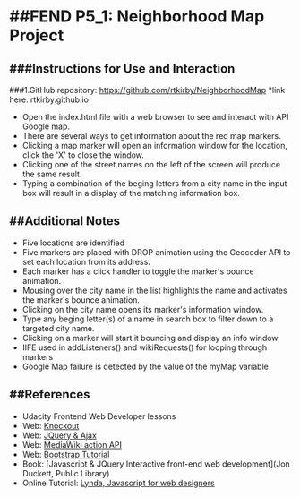 ##FEND P5_1: Neighborhood Map Project
=====================================
###Instructions for Use and Interaction
---------------------------------------
###1.GitHub repository:
https://github.com/rtkirby/NeighborhoodMap
*link here: rtkirby.github.io
* Open the index.html file with a web browser to see and interact with API Google map.
* There are several ways to get information about the red map markers.
* Clicking a map marker will open an information window for the location, click the 'X' to close the window.
* Clicking one of the street names on the left of the screen will produce the same result.
* Typing a combination of the beging letters from a city name in the input box will result in a display of the matching information box.

##Additional Notes
------------------
* Five locations are identified
* Five markers are placed with DROP animation using the Geocoder API to set each location from its address.
* Each marker has a click handler to toggle the marker's bounce animation.
* Mousing over the city name in the list highlights the name and activates the marker's bounce animation.
* Clicking on the city name opens its marker's information window.
* Type any beging letter(s) of a name in search box to filter down to a targeted city name.
* Clicking on a marker will start it bouncing and display an info window
* IIFE used in addListeners() and wikiRequests() for looping through markers
* Google Map failure is detected by the value of the myMap variable

##References
------------
* Udacity Frontend Web Developer lessons
* Web: [Knockout](http://knockoutjs.com)
* Web: [JQuery & Ajax](http://api.jquery.com/jquery.ajax/)
* Web: [MediaWiki action API](https://www.mediawiki.org/wiki/API%3aMain_page)
* Web: [Bootstrap Tutorial](http://www.w3schools.com/bootstrap/)
* Book: [Javascript & JQuery Interactive front-end web development](Jon Duckett, Public Library)
* Online Tutorial: [Lynda, Javascript for web designers](Lynda.com)
